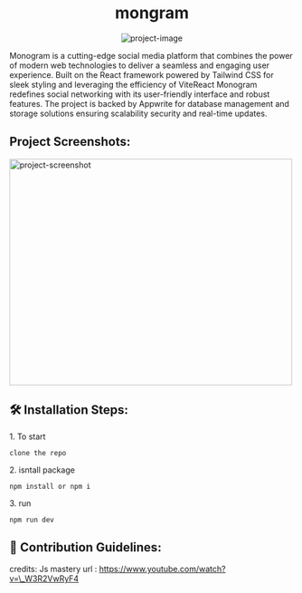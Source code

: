 <h1 align="center" id="title">mongram</h1>

<p align="center"><img src="https://i.ibb.co/VL86rhQ/Screenshot-2023-12-20-223909.png" alt="project-image"></p>

<p id="description">Monogram is a cutting-edge social media platform that combines the power of modern web technologies to deliver a seamless and engaging user experience. Built on the React framework powered by Tailwind CSS for sleek styling and leveraging the efficiency of ViteReact Monogram redefines social networking with its user-friendly interface and robust features. The project is backed by Appwrite for database management and storage solutions ensuring scalability security and real-time updates.</p>

<h2>Project Screenshots:</h2>

<img src="https://i.ibb.co/19TmNCD/mongram-screenshot.png" alt="project-screenshot" width="500" height="400">

<h2>🛠️ Installation Steps:</h2>

<p>1. To start</p>

```
clone the repo
```

<p>2. isntall package</p>

```
npm install or npm i
```

<p>3. run</p>

```
npm run dev
```

<h2>🍰 Contribution Guidelines:</h2>

credits: Js mastery url : https://www.youtube.com/watch?v=\_W3R2VwRyF4

